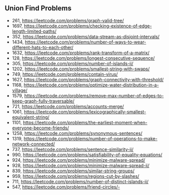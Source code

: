 ## Union Find Problems

- 261, https://leetcode.com/problems/graph-valid-tree/
- 1697, https://leetcode.com/problems/checking-existence-of-edge-length-limited-paths/
- 352, https://leetcode.com/problems/data-stream-as-disjoint-intervals/
- 1434, https://leetcode.com/problems/number-of-ways-to-wear-different-hats-to-each-other/
- 1632, https://leetcode.com/problems/rank-transform-of-a-matrix/
- 128, https://leetcode.com/problems/longest-consecutive-sequence/
- 305, https://leetcode.com/problems/number-of-islands-ii/
- 1202, https://leetcode.com/problems/smallest-string-with-swaps/
- 749, https://leetcode.com/problems/contain-virus/
- 1627, https://leetcode.com/problems/graph-connectivity-with-threshold/
- 1168, https://leetcode.com/problems/optimize-water-distribution-in-a-village/
- 1579, https://leetcode.com/problems/remove-max-number-of-edges-to-keep-graph-fully-traversable/
- 721, https://leetcode.com/problems/accounts-merge/
- 1061, https://leetcode.com/problems/lexicographically-smallest-equivalent-string/
- 1101, https://leetcode.com/problems/the-earliest-moment-when-everyone-become-friends/
- 1258, https://leetcode.com/problems/synonymous-sentences/
- 1319, https://leetcode.com/problems/number-of-operations-to-make-network-connected/
- 737, https://leetcode.com/problems/sentence-similarity-ii/
- 990, https://leetcode.com/problems/satisfiability-of-equality-equations/
- 924, https://leetcode.com/problems/minimize-malware-spread/
- 928, https://leetcode.com/problems/minimize-malware-spread-ii/
- 839, https://leetcode.com/problems/similar-string-groups/
- 959, https://leetcode.com/problems/regions-cut-by-slashes/
- 711, https://leetcode.com/problems/number-of-distinct-islands-ii/
- 547, https://leetcode.com/problems/friend-circles/-
